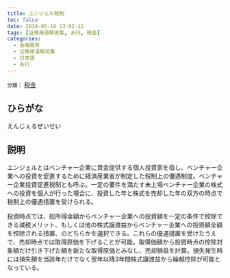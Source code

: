 ```yaml
---
title: エンジェル税制
toc: false
date: 2018-05-18 13:02:12
tags: [证券用语解说集, あ行, 税金]
categories:
  - 金融服务
  - 证券用语解说集
  - 日本語
  - あ行
---
```


`分類：` [税金](/tags/税金/)

## ひらがな

えんじぇるぜいせい

## 説明

エンジェルとはベンチャー企業に資金提供する個人投資家を指し、ベンチャー企業への投資を促進するために経済産業省が制定した税制上の優遇制度。ベンチャー企業投資促進税制とも呼ぶ。一定の要件を満たす未上場ベンチャー企業の株式への投資を個人が行った場合に、投資した年と株式を売却した年の双方の時点で税制上の優遇措置を受けられる。

投資時点では、総所得金額からベンチャー企業への投資額を一定の条件で控除できる減税メリット、もしくは他の株式譲渡益からベンチャー企業への投資額全額を控除される措置、のどちらかを選択できる。これらの優遇措置を受けたうえで、売却時点では取得原価を下げることが可能。取得価額から投資時点の控除対象額だけ引き下げた額を新たな取得原価とみなし、売却損益を計算。損失発生時には損失額を当該年だけでなく翌年以降3年間株式譲渡益から繰越控除が可能となっている。
